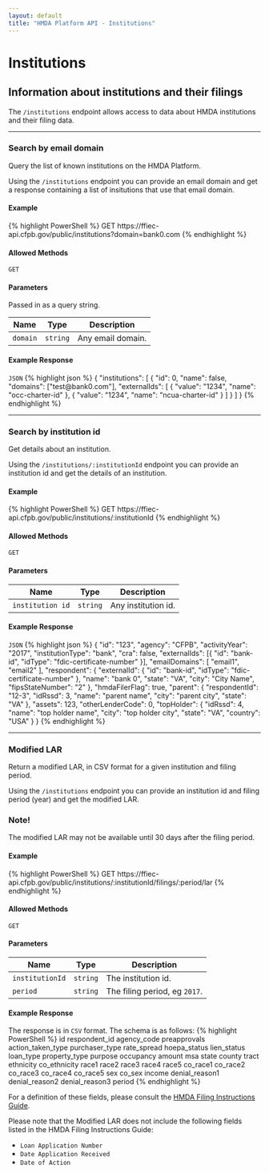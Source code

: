 ```yaml
---
layout: default
title: "HMDA Platform API - Institutions"
---
```


<hgroup>
  <h1>Institutions</h1>
  <h2>Information about institutions and their filings</h2>
  <p class="usa-font-lead">The <code>/institutions</code> endpoint allows access to data about HMDA institutions and their filing data.</p>
</hgroup>

---

<hgroup>
  <h3 id="search-by-domain">Search by email domain</h3>
  <p class="usa-font-lead">Query the list of known institutions on the HMDA Platform.</p>
  <p>Using the <code>/institutions</code> endpoint you can provide an email domain and get a response containing a list of insitutions that use that email domain.</p>
</hgroup>

<h4>Example</h4>
{% highlight PowerShell %}
GET https://ffiec-api.cfpb.gov/public/institutions?domain=bank0.com
{% endhighlight %}

<h4>Allowed Methods</h4>
<code>GET</code>

<h4>Parameters</h4>
<p class="usa-text-small">Passed in as a query string.</p>
<table>
<thead>
  <tr>
    <th>Name</th>
    <th>Type</th>
    <th>Description</th>
  </tr>
</thead>
<tbody>
  <tr>
    <td><code>domain</code></td>
    <td><code>string</code></td>
    <td>Any email domain.</td>
  </tr>
</tbody>
</table>

<h4>Example Response</h4>
<section class="code-block">
<code>JSON</code>
{% highlight json %}
{
  "institutions": [
    {
      "id": 0,
      "name": false,
      "domains": ["test@bank0.com"],
      "externalIds": [
        {
          "value": "1234",
          "name": "occ-charter-id"
        },
        {
          "value": "1234",
          "name": "ncua-charter-id"
        }
      ]
    }
  ]
}
{% endhighlight %}
</section>

---

<hgroup>
  <h3 id="search-by-id">Search by institution id</h3>
  <p class="usa-font-lead">Get details about an institution.</p>
  <p>Using the <code>/institutions/:institutionId</code> endpoint you can provide an institution id and get the details of an institution.</p>
</hgroup>

<h4>Example</h4>
{% highlight PowerShell %}
GET https://ffiec-api.cfpb.gov/public/institutions/:institutionId
{% endhighlight %}

<h4>Allowed Methods</h4>
<code>GET</code>

<h4>Parameters</h4>
<table>
<thead>
  <tr>
    <th>Name</th>
    <th>Type</th>
    <th>Description</th>
  </tr>
</thead>
<tbody>
  <tr>
    <td><code>institution id</code></td>
    <td><code>string</code></td>
    <td>Any institution id.</td>
  </tr>
</tbody>
</table>

<h4>Example Response</h4>
<section class="code-block">
<code>JSON</code>
{% highlight json %}
{
  "id": "123",
  "agency": "CFPB",
  "activityYear": "2017",
  "institutionType": "bank",
  "cra": false,
  "externalIds": [{
    "id": "bank-id",
    "idType": "fdic-certificate-number"
  }],
  "emailDomains": [
    "email1",
    "email2"
  ],
  "respondent": {
    "externalId": {
      "id": "bank-id",
      "idType": "fdic-certificate-number"
    },
    "name": "bank 0",
    "state": "VA",
    "city": "City Name",
    "fipsStateNumber": "2"
  },
  "hmdaFilerFlag": true,
  "parent": {
    "respondentId": "12-3",
    "idRssd": 3,
    "name": "parent name",
    "city": "parent city",
    "state": "VA"
  },
  "assets": 123,
  "otherLenderCode": 0,
  "topHolder": {
    "idRssd": 4,
    "name": "top holder name",
    "city": "top holder city",
    "state": "VA",
    "country": "USA"
  }
}
{% endhighlight %}
</section>

---

<hgroup>
  <h3 id="modified-lar">Modified LAR</h3>
  <p class="usa-font-lead">Return a modified LAR, in CSV format for a given institution and filing period.</p>
  <p>Using the <code>/institutions</code> endpoint you can provide an institution id and filing period (year) and get the modified LAR.</p>
</hgroup>

<div class="usa-alert usa-alert-info">
  <div class="usa-alert-body">
    <h3 class="usa-alert-heading">Note!</h3>
    <p class="usa-alert-text">The modified LAR may not be available until 30 days after the filing period.</p>
  </div>
</div>

<h4>Example</h4>
{% highlight PowerShell %}
GET https://ffiec-api.cfpb.gov/public/institutions/:institutionId/filings/:period/lar
{% endhighlight %}

<h4>Allowed Methods</h4>
<code>GET</code>

<h4>Parameters</h4>
<table>
  <thead>
    <tr>
      <th>Name</th>
      <th>Type</th>
      <th>Description</th>
    </tr>
  </thead>
  <tbody>
    <tr>
      <td><code>institutionId</code></td>
      <td><code>string</code></td>
      <td>The institution id.</td>
    </tr>
    <tr>
      <td><code>period</code></td>
      <td><code>string</code></td>
      <td>The filing period, eg <code>2017</code>.</td>
    </tr>
  </tbody>
</table>

<h4>Example Response</h4>
<p>The response is in <code>CSV</code> format. The schema is as follows:
{% highlight PowerShell %}
id
respondent_id
agency_code
preapprovals
action_taken_type
purchaser_type
rate_spread
hoepa_status
lien_status
loan_type
property_type
purpose
occupancy
amount
msa
state
county
tract
ethnicity
co_ethnicity
race1
race2
race3
race4
race5
co_race1
co_race2
co_race3
co_race4
co_race5
sex
co_sex
income
denial_reason1
denial_reason2
denial_reason3
period
{% endhighlight %}
</p>
<p class="usa-text-small">For a definition of these fields, please consult the <a href="http://www.consumerfinance.gov/data-research/hmda/static/for-filers/2017/2017-HMDA-FIG.pdf" title="HMDA Filing Instructions Guide">HMDA Filing Instructions Guide</a>.</p>
<p class="usa-text-small">Please note that the Modified LAR does not include the following fields listed in the HMDA Filing Instructions Guide:
<ul>
<li><code>Loan Application Number</code></li>
<li><code>Date Application Received</code></li>
<li><code>Date of Action</code></li>
</ul>
</p>